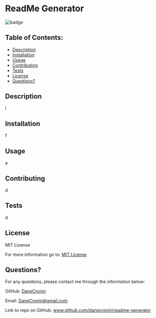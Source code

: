  # ReadMe Generator
  ![badge](https://img.shields.io/badge/License-MIT-yellow.svg)

  ## Table of Contents:
  * [Description](#Description)
  * [Installation](#installation)
  * [Usage](#usage)
  * [Contributing](#Contributing)
  * [Tests](#Tests)
  * [License](#License)
  * [Questions?](#questions)

  ## Description
   l

  ## Installation
  f

  ## Usage
  a

  ## Contributing
  d

  ## Tests
  d

  ## License
  
  MIT License

  For more information go to: [MIT License](https://choosealicense.com/licenses/mit/)

  ## Questions?

  For any questions, please contact me through the information below:
 
  GitHub: [DaneCronin](https://github.com/DaneCronin)

  Email: DaneCronin@gmail.com	
  
  Link to repo on GitHub: www.github.com/danecronin/readme-generator

